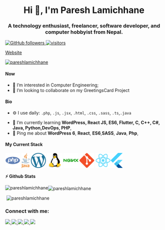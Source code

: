 <h1 align="center">Hi 👋, I'm Paresh Lamichhane</h1>
<h3 align="center">A technology enthusiast, freelancer, software developer, and computer hobbyist from Nepal.</h3>

<p>
    <a href="https://github.com/pareshlamichhane/?tab=followers">
    <img alt="GitHub followers" src="https://img.shields.io/github/followers/pareshlamichhane?color=green&logo=github">
  </a>
  <a href="https://github.com/pareshlamichhane/">
    <img src="https://komarev.com/ghpvc/?username=pareshlamichhane" alt="visitors" />
  </a>
<a href="https://pareshlamichhane.com.np">
 <p>   Website </p>
  </a>
</p>

<p align="left"> <a href="https://github.com/ryo-ma/github-profile-trophy"><img src="https://github-profile-trophy.vercel.app/?username=pareshlamichhane" alt="pareshlamichhane" /></a> </p>

#### Now

- 👀 I’m interested in Computer Engineering;
- 💞️ I’m looking to collaborate on my GreetingsCard Project

#### Bio

<!-- - 🏢 I'm currently working at **BEGINNING STUDIOS PVT. LTD.** -->
- ⚙️ I use daily: `.php`, `.js`, `.jsx`, `.html`, `.css`, `.sass`, `.ts`,`.java`
<!-- - 🌍 I'm mostly active within the **WordPress Community** -->
- 🌱 I’m currently learning **WordPress, React JS, ES6, Flutter, C, C++, C#, Java, Python,DevOps, PHP**,
- 💬 Ping me about **WordPress 6**, **React**, **ES6**,**SASS**, **Java**,  **Php**,
<!-- - 📫 How to reach me : [twitter.com/pareshlamichhane](https://twitter.com/pareshlamichhane) -->
<!-- - 📝 Checkout my [Resume](files/resume.pdf). -->

#### My Current Stack

<img height="48" src="img/php.svg" alt="php"> <img height="48" src="img/java.svg" alt="Java"> <img height="48" src="img/wordpress.svg" alt="WordPress">  <img height="48" src="img/linux.svg" alt="linux"> <img height="48" src="img/nginx.svg" alt="nginx"> <img height="48" src="img/git.svg" alt="git"> <img height="48" src="img/react.svg" alt="react"><img height="48" src="img/flutter.svg" alt="Flutter">

<!--
#### Development Stuffs:-->

<b>⚡ Github Stats</b>


<p><img align="left" src="https://github-readme-streak-stats.herokuapp.com/?user=pareshlamichhane&" alt="pareshlamichhane" /></p>
<p><img align="center" src="https://github-readme-stats.vercel.app/api/top-langs?username=pareshlamichhane&show_icons=true&locale=en&layout=compact" alt="pareshlamichhane" /></p>
<p>&nbsp;<img src="https://github-readme-stats.vercel.app/api?username=pareshlamichhane&show_icons=true&locale=en" alt="pareshlamichhane" /></p>

<h3 align="left">Connect with me:</h3>
<p align="left">
<a href="https://profile.wordpress.org/pareshlamichhane">
  <img src="https://img.shields.io/badge/wordpress-%23000000.svg?&style=for-the-badge&logo=wordpress&logoColor=white" height=25>
</a>

<a href="https://twitter.com/pareshlamichhane">
  <img src="https://img.shields.io/badge/twitter-%231DA1F2.svg?&style=for-the-badge&logo=twitter&logoColor=white" height=25>
</a> 
<a href="https://www.linkedin.com/in/pareshlamichhane/">
  <img src="https://img.shields.io/badge/linkedin-%230077B5.svg?&style=for-the-badge&logo=linkedin&logoColor=white" height=25>
</a> 
<a href="https://www.facebook.com/pareshlamichhane/">
  <img src="https://img.shields.io/badge/Facebook-1877F2?style=for-the-badge&logo=facebook&logoColor=white" height=25>
</a>
<a href="mailto:pareshlamichhane@gmail.com">
  <img src="https://img.shields.io/badge/Gmail-D14836?style=for-the-badge&logo=gmail&logoColor=white" height=25>
</a>
</p>

<!---
pareshlamichhane/pareshlamichhane is a ✨ special ✨ repository because its `README.md` (this file) appears on your GitHub profile.
You can click the Preview link to take a look at your changes.
--->
